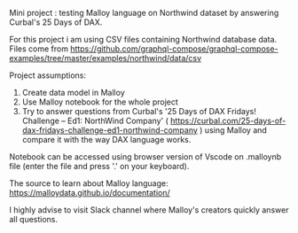 Mini project : testing Malloy language on Northwind dataset by answering Curbal's 25 Days of DAX.

For this project i am using CSV files containing Northwind database data. Files come from https://github.com/graphql-compose/graphql-compose-examples/tree/master/examples/northwind/data/csv

Project assumptions:
1. Create data model in Malloy
2. Use Malloy notebook for the whole project
3. Try to answer questions from Curbal's '25 Days of DAX Fridays! Challenge – Ed1: NorthWind Company' ( https://curbal.com/25-days-of-dax-fridays-challenge-ed1-northwind-company ) using Malloy and compare it with the way DAX language works. 

Notebook can be accessed using browser version of Vscode on .malloynb file (enter the file and press '.' on your keyboard).

The source to learn about Malloy language:
https://malloydata.github.io/documentation/

I highly advise to visit Slack channel where Malloy's creators quickly answer all questions.
